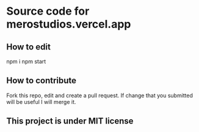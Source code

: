 # Source code for merostudios.vercel.app
## How to edit
npm i 
npm start
## How to contribute
Fork this repo, edit and create a pull request. If change that you submitted will be useful I will merge it.
## This project is under MIT license

